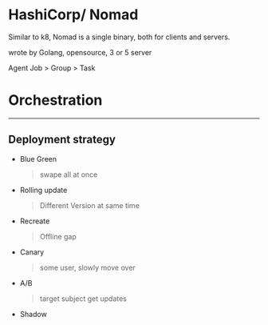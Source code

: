 # HashiCorp/ Nomad
Similar to k8, Nomad is a single binary, both for clients and servers.

wrote by Golang, opensource, 3 or 5 server

Agent
Job > Group > Task

# Orchestration

---
## Deployment strategy
- Blue Green
  > swape all at once 
- Rolling update
  >  Different Version at same time
- Recreate
  > Offline gap
- Canary
  > some user, slowly move over
- A/B
  > target subject get updates 
- Shadow